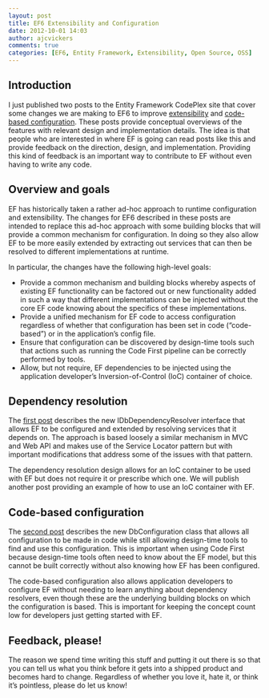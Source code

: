```yaml
---
layout: post
title: EF6 Extensibility and Configuration
date: 2012-10-01 14:03
author: ajcvickers
comments: true
categories: [EF6, Entity Framework, Extensibility, Open Source, OSS]
---
```

<h2>Introduction</h2>
I just published two posts to the Entity Framework CodePlex site that cover some changes we are making to EF6 to improve <a href="http://entityframework.codeplex.com/wikipage?title=EF%20Configuration%20and%20Extensibility">extensibility</a> and <a href="http://entityframework.codeplex.com/wikipage?title=Code-based%20Configuration">code-based configuration</a>. These posts provide conceptual overviews of the features with relevant design and implementation details. The idea is that people who are interested in where EF is going can read posts like this and provide feedback on the direction, design, and implementation. Providing this kind of feedback is an important way to contribute to EF without even having to write any code.<!--more-->
<h2>Overview and goals</h2>
EF has historically taken a rather ad-hoc approach to runtime configuration and extensibility. The changes for EF6 described in these posts are intended to replace this ad-hoc approach with some building blocks that will provide a common mechanism for configuration. In doing so they also allow EF to be more easily extended by extracting out services that can then be resolved to different implementations at runtime.

In particular, the changes have the following high-level goals:
<ul>
	<li>Provide a common mechanism and building blocks whereby aspects of existing EF functionality can be factored out or new functionality added in such a way that different implementations can be injected without the core EF code knowing about the specifics of these implementations.</li>
	<li>Provide a unified mechanism for EF code to access configuration regardless of whether that configuration has been set in code (“code-based”) or in the application’s config file.</li>
	<li>Ensure that configuration can be discovered by design-time tools such that actions such as running the Code First pipeline can be correctly performed by tools.</li>
	<li>Allow, but not require, EF dependencies to be injected using the application developer’s Inversion-of-Control (IoC) container of choice.</li>
</ul>
<h2>Dependency resolution</h2>
The <a href="http://entityframework.codeplex.com/wikipage?title=EF%20Configuration%20and%20Extensibility">first post</a> describes the new IDbDependencyResolver interface that allows EF to be configured and extended by resolving services that it depends on. The approach is based loosely a similar mechanism in MVC and Web API and makes use of the Service Locator pattern but with important modifications that address some of the issues with that pattern.

The dependency resolution design allows for an IoC container to be used with EF but does not require it or prescribe which one. We will publish another post providing an example of how to use an IoC container with EF.
<h2>Code-based configuration</h2>
The <a href="http://entityframework.codeplex.com/wikipage?title=Code-based%20Configuration">second post</a> describes the new DbConfiguration class that allows all configuration to be made in code while still allowing design-time tools to find and use this configuration. This is important when using Code First because design-time tools often need to know about the EF model, but this cannot be built correctly without also knowing how EF has been configured.

The code-based configuration also allows application developers to configure EF without needing to learn anything about dependency resolvers, even though these are the underlying building blocks on which the configuration is based. This is important for keeping the concept count low for developers just getting started with EF.
<h2>Feedback, please!</h2>
The reason we spend time writing this stuff and putting it out there is so that you can tell us what you think before it gets into a shipped product and becomes hard to change. Regardless of whether you love it, hate it, or think it’s pointless, please do let us know!
